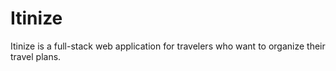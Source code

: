 # Itinize
Itinize is a full-stack web application for travelers who want to organize their travel plans.
